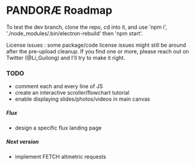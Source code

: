 # PANDORÆ Roadmap

To test the dev branch, clone the repo, cd into it, and use 'npm i', './node_modules/.bin/electron-rebuild' then 'npm start'.

License issues : some package/code license issues might still be around after the pre-upload cleanup. If you find one or more, please reach out on Twitter (@Li_Guilong) and I'll try to make it right.

### TODO
- comment each and every line of JS
- create an interactive scroller/flowchart tutorial
- enable displaying slides/photos/videos in main canvas

##### Flux
- design a specific flux landing page

##### Next version
- implement FETCH altmetric requests
